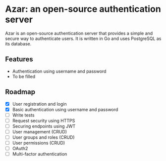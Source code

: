# Azar: an open-source authentication server

Azar is an open-source authentication server that provides a simple and secure way to authenticate users. It is written in Go and uses PostgreSQL as its database.

## Features

- Authentication using username and password
- To be filled

## Roadmap

- [x] User registration and login
- [x] Basic authentication using username and password
- [ ] Write tests
- [ ] Request security using HTTPS
- [ ] Securing endpoints using JWT
- [ ] User management (CRUD)
- [ ] User groups and roles (CRUD)
- [ ] User permissions (CRUD)
- [ ] OAuth2
- [ ] Multi-factor authentication
